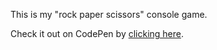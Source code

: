 This is my "rock paper scissors" console game.

Check it out on CodePen by [clicking here](https://codepen.io/Jimmy_McKegger/pen/oNLBqWG).
